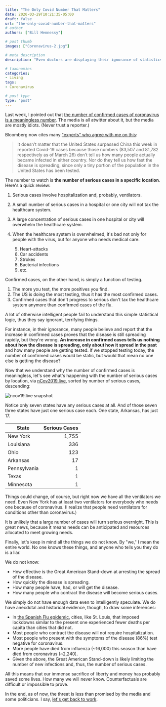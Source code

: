 ```yaml
---
title: "The Only Covid Number That Matters"
date: 2020-03-29T10:21:35-05:00
draft: false
url: "the-only-covid-number-that-matters"
# author
authors: ["Bill Hennessy"]

# post thumb
images: ["Coronavirus-2.jpg"]

# meta description
description: "Even doctors are displaying their ignorance of statistics."

# taxonomies
categories: 
- Living
tags:
- Coronavirus

# post type
type: "post"
---
```


Last week, I pointed out that [the number of confirmed cases of coronavirus is a meaningless number](https://www.hennessysview.com/posts/2020/number-of-infections-doesnt-matterheres-what-does/). The media is all atwitter about it, but the media are mostly idiots. (Never trust a reporter.)

Bloomberg now cites many ["experts" who agree with me on this](https://www.bloomberg.com/opinion/articles/2020-03-28/confirmed-coronavirus-cases-is-an-almost-meaningless-metric):

> It doesn’t matter that the United States surpassed China this week in reported Covid-19 cases because those numbers (83,507 and 81,782 respectively as of March 26) don’t tell us how many people actually became infected in either country. Nor do they tell us how fast the disease is spreading, since only a tiny portion of the population in the United States has been tested.

The number to watch is **the number of serious cases in a specific location**. Here's a quick review:

1. Serious cases involve hospitalization and, probably, ventilators. 
2. A small number of serious cases in a hospital or one city will not tax the healthcare system.
3. A large concentration of serious cases in one hospital or city will overwhelm the healthcare system.
4. When the healthcare system is overwhelmed, it's bad not only for people with the virus, but for anyone who needs medical care. 

	5. Heart-attacks
	6. Car accidents
	7. Strokes
	8. Bacterial infections
	9. etc.

Confirmed cases, on the other hand, is simply a function of testing. 

1. The more you test, the more positives you find.
2. The US is doing the most testing, thus it has the most confirmed cases.
3. Confirmed cases that don't progress to serious don't tax the healthcare system anymore than confirmed cases of the flu.

A lot of otherwise intelligent people fail to understand this simple statistical logic, thus they say ignorant, terrifying things. 

For instance, in their ignorance, many people believe and report that the increase in confirmed cases proves that the disease is still spreading rapidly, but they're wrong. **An increase in confirmed cases tells us nothing about how the disease is spreading, only about how it spread in the past** and how many people are getting tested. If we stopped testing today, the number of confirmed cases would be static, but would that mean no one else is getting the disease? 

Now that we understand why the number of confirmed cases is meaningless, let's see what's happening with the number of serious cases by location, via [nCov2019.live](https://ncov2019.live), sorted by number of serious cases, descending:

![ncov19.live snapshot](/images/serious-cases-mar-29.png)

Notice only seven states have any serious cases at all. And of those seven three states have just one serious case each. One state, Arkansas, has just 17. 

| State | Serious Cases | 
|---|---:|
| New York | 1,755 |
| Louisiana | 336 |
| Ohio | 123 |
| Arkansas | 17 |
| Pennsylvania | 1 |
| Texas | 1 | 
| Minnesota | 1 |

Things could change, of course, but right now we have all the ventilators we need. Even New York has at least two ventilators for everybody who needs one because of coronavirus. (I realize that people need ventilators for conditions other than coronavirus.)

It is unlikely that a large number of cases will turn serious overnight. This is great news, because it means needs can be anticipated and resources allocated to meet growing needs. 

Finally, let's keep in mind all the things we do not know. By "we," I mean the entire world. No one knows these things, and anyone who tells you they do is a liar. 

We do not know:

- How effective is the Great American Stand-down at arresting the spread of the disease.
- How quickly the disease is spreading. 
- How many people have, had, or will get the disease. 
- How many people who contract the disease will become serious cases. 

We simply do not have enough data even to intelligently speculate. We do have anecdotal and historical evidence, though, to draw some inferences:

- In [the Spanish Flu epidemic](https://www.hennessysview.com/spanish-flu-vs-coronavirus/), cities, like St. Louis, that imposed lockdowns similar to the present one experienced fewer deaths per capita than cities that did not.
- Most people who contract the disease will not require hospitalization. 
- Most people who present with the symptoms of the disease (86%) test negative for coronavirus.
- More people have died from influenza (~16,000) this season than have died from coronavirus (~2,240). 
- Given the above, the Great American Stand-down is likely limiting the number of new infections and, thus, the number of serious cases.

All this means that our immense sacrifice of liberty and money has probably saved some lives. How many we will never know. Counterfactuals are difficult or impossible to prove. 

In the end, as of now, the threat is less than promised by the media and some politicians. I say, [let's get back to work](https://www.hennessysview.com/posts/2020/the-great-american-stand-down-is-over/). 


